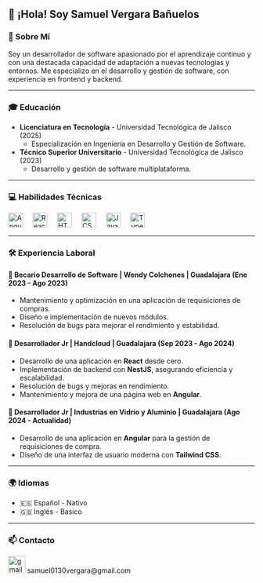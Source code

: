 
## 👋 ¡Hola! Soy Samuel Vergara Bañuelos

### 📌 Sobre Mí
Soy un desarrollador de software apasionado por el aprendizaje continuo y con una destacada capacidad de adaptación a nuevas tecnologías y entornos. Me especializo en el desarrollo y gestión de software, con experiencia en frontend y backend.

---

### 🎓 Educación
- **Licenciatura en Tecnología** - Universidad Tecnológica de Jalisco (2025)
  - Especialización en Ingeniería en Desarrollo y Gestión de Software.
- **Técnico Superior Universitario** - Universidad Tecnológica de Jalisco (2023)
  - Desarrollo y gestión de software multiplataforma.

---

### 💻 Habilidades Técnicas
<div align="left">

  <img src="https://cdn.jsdelivr.net/gh/devicons/devicon@latest/icons/threedsmax/threedsmax-original.svg" height="30" alt="Angular"/>
  <img width="12" />
  <img src="https://cdn.jsdelivr.net/gh/devicons/devicon/icons/react/react-original.svg" height="30" alt="React" />
  <img width="12" />
  <img src="https://cdn.jsdelivr.net/gh/devicons/devicon/icons/html5/html5-original.svg" height="30" alt="HTML" />
  <img width="12" />
  <img src="https://cdn.jsdelivr.net/gh/devicons/devicon/icons/css3/css3-original.svg" height="30" alt="CSS" />
  <img width="12" />
  <img src="https://cdn.jsdelivr.net/gh/devicons/devicon/icons/javascript/javascript-original.svg" height="30" alt="JavaScript" />
  <img width="12" />
  <img src="https://cdn.jsdelivr.net/gh/devicons/devicon/icons/typescript/typescript-original.svg" height="30" alt="TypeScript" />
</div>

---

### 🛠 Experiencia Laboral
#### 💼 Becario Desarrollo de Software | **Wendy Colchones** | Guadalajara (Ene 2023 - Ago 2023)
- Mantenimiento y optimización en una aplicación de requisiciones de compras.
- Diseño e implementación de nuevos módulos.
- Resolución de bugs para mejorar el rendimiento y estabilidad.

#### 💼 Desarrollador Jr | **Handcloud** | Guadalajara (Sep 2023 - Ago 2024)
- Desarrollo de una aplicación en **React** desde cero.
- Implementación de backend con **NestJS**, asegurando eficiencia y escalabilidad.
- Resolución de bugs y mejoras en rendimiento.
- Mantenimiento y mejora de una página web en **Angular**.

#### 💼 Desarrollador Jr | **Industrias en Vidrio y Aluminio** | Guadalajara (Ago 2024 - Actualidad)
- Desarrollo de una aplicación en **Angular** para la gestión de requisiciones de compra.
- Diseño de una interfaz de usuario moderna con **Tailwind CSS**.

---

### 🌍 Idiomas
- 🇪🇸 Español - Nativo
- 🇬🇧 Inglés - Basico 

---

### 📫 Contacto
<div align="left">
  <img src="https://img.shields.io/static/v1?message=Gmail&logo=gmail&label=&color=D14836&logoColor=white&labelColor=&style=for-the-badge" height="35" alt="gmail logo" /> samuel0130vergara@gmail.com
</div>
